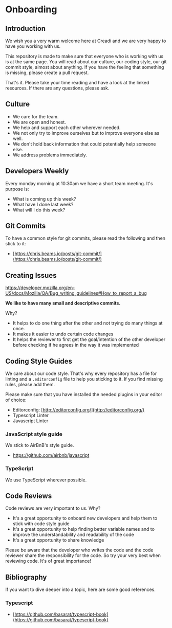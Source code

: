 # Onboarding

## Introduction
We wish you a very warm welcome here at Creadi and we are very happy to have you working with us.

This repository is made to make sure that everyone who is working with us is at the same page.
You will read about our culture, our coding style, our git commit style, almost about anything.
If you have the feeling that something is missing, please create a pull request.

That's it. Please take your time reading and have a look at the linked resources. If there are any questions, please ask.

## Culture
- We care for the team.
- We are open and honest.
- We help and support each other wherever needed.
- We not only try to improve ourselves but to improve everyone else as well.
- We don't hold back information that could potentially help someone else.
- We address problems immediately.

## Developers Weekly
Every monday morning at 10:30am we have a short team meeting. It's purpose is:
- What is coming up this week?
- What have I done last week?
- What will I do this week?

## Git Commits
To have a common style for git commits, please read the following and then stick to it:
- [https://chris.beams.io/posts/git-commit/](https://chris.beams.io/posts/git-commit/)

## Creating Issues
https://developer.mozilla.org/en-US/docs/Mozilla/QA/Bug_writing_guidelines#How_to_report_a_bug

__We like to have many small and descriptive commits.__

Why?

- It helps to do one thing after the other and not trying do many things at once.
- It makes it easier to undo certain code changes
- It helps the reviewer to first get the goal/intention of the other developer before checking if he agrees in the way it was implemented

## Coding Style Guides
We care about our code style. That's why every repository has a file for linting and a `.editorconfig` file to help you sticking to it. If you find missing rules, please add them.

Please make sure that you have installed the needed plugins in your editor of choice:
- Editorconfig: [http://editorconfig.org/](http://editorconfig.org/)
- Typescript Linter
- Javascript Linter

### JavaScript style guide
We stick to AirBnB's style guide.

- https://github.com/airbnb/javascript

### TypeScript
We use TypeScript wherever possible.

## Code Reviews
Code reviews are very important to us. Why?

- It's a great opportunity to onboard new developers and help them to stick with code style guide
- It's a great opportunity to help finding better variable names and to improve the understandability and readability of the code
- It's a great opportunity to share knowledge

Please be aware that the developer who writes the code and the code reviewer share the responsibility for the code. So try your very best when reviewing code. It's of great importance!


## Bibliography

If you want to dive deeper into a topic, here are some good references.

### Typescript
- [https://github.com/basarat/typescript-book](https://github.com/basarat/typescript-book)
